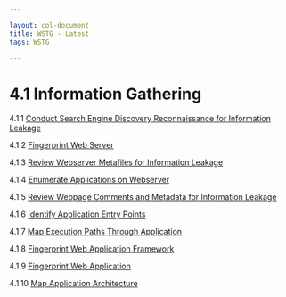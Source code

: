 ```yaml
---

layout: col-document
title: WSTG - Latest
tags: WSTG

---
```

# 4.1 Information Gathering

4.1.1 [Conduct Search Engine Discovery Reconnaissance for Information Leakage](01-Conduct_Search_Engine_Discovery_Reconnaissance_for_Information_Leakage.md)

4.1.2 [Fingerprint Web Server](02-Fingerprint_Web_Server.md)

4.1.3 [Review Webserver Metafiles for Information Leakage](03-Review_Webserver_Metafiles_for_Information_Leakage.md)

4.1.4 [Enumerate Applications on Webserver](04-Enumerate_Applications_on_Webserver.md)

4.1.5 [Review Webpage Comments and Metadata for Information Leakage](05-Review_Webpage_Comments_and_Metadata_for_Information_Leakage.md)

4.1.6 [Identify Application Entry Points](06-Identify_Application_Entry_Points.md)

4.1.7 [Map Execution Paths Through Application](07-Map_Execution_Paths_Through_Application.md)

4.1.8 [Fingerprint Web Application Framework](08-Fingerprint_Web_Application_Framework.md)

4.1.9 [Fingerprint Web Application](09-Fingerprint_Web_Application.md)

4.1.10 [Map Application Architecture](10-Map_Application_Architecture.md)
